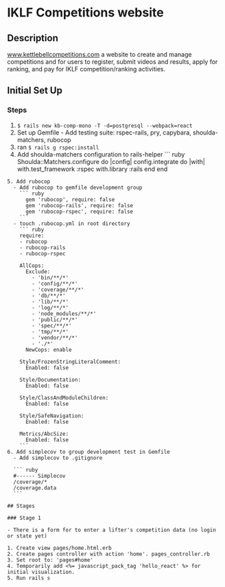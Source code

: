 # IKLF Competitions website

## Description

www.kettlebellcompetitions.com a website to create and manage competitions and for users to register, submit videos and results, apply for ranking, and pay for IKLF competition/ranking activities.

## Initial Set Up

### Steps

  1. `$ rails new kb-comp-mono -T -d=postgresql --webpack=react`
  2. Set up Gemfile
    - Add testing suite: rspec-rails, pry, capybara, shoulda-matchers, rubocop
  3. ran `$ rails g rspec:install`
  4. Add shoulda-matchers configuration to rails-helper
    ``` ruby
      Shoulda::Matchers.configure do |config|
        config.integrate do |with|
          with.test_framework :rspec
          with.library :rails
        end
      end
  ```  
  5. Add rubocop
    - Add rubocop to gemfile development group
      ``` ruby
        gem 'rubocop', require: false
        gem 'rubocop-rails', require: false
        gem 'rubocop-rspec', require: false
      ```
    - touch .rubocop.yml in root directory
      ``` ruby
      require:
      - rubocop
      - rubocop-rails
      - rubocop-rspec
      
      AllCops:
        Exclude:
          - 'bin/**/*'
          - 'config/**/*'
          - 'coverage/**/*'
          - 'db/**/*'
          - 'lib/**/*'
          - 'log/**/*'
          - 'node_modules/**/*'
          - 'public/**/*'
          - 'spec/**/*'
          - 'tmp/**/*'
          - 'vendor/**/*'
          - './*'
        NewCops: enable
      
      Style/FrozenStringLiteralComment:
        Enabled: false
      
      Style/Documentation:
        Enabled: false
      
      Style/ClassAndModuleChildren:
        Enabled: false
      
      Style/SafeNavigation:
        Enabled: false
      
      Metrics/AbcSize:
        Enabled: false
      ```
  6. Add simplecov to group development test in Gemfile
    - Add simplecov to .gitignore    

    ``` ruby
    #------ Simplecov
    /coverage/*
    /coverage.data
    ```

## Stages

### Stage 1

- There is a form for to enter a lifter's competition data (no login or state yet)

  1. Create view pages/home.html.erb
  2. Create pages controller with action 'home'. pages_controller.rb
  3. Set root to: 'pages#home' 
  4. Temporarily add <%= javascript_pack_tag 'hello_react' %> for initial visualization.
  5. Run rails s
